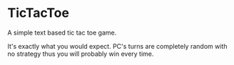 # TicTacToe
A simple text based tic tac toe game.

It's exactly what you would expect. 
PC's turns are completely random with no strategy thus you will probably win every time.
